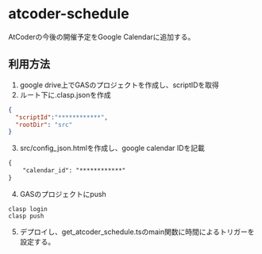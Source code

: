 # atcoder-schedule
AtCoderの今後の開催予定をGoogle Calendarに追加する。
## 利用方法
1. google drive上でGASのプロジェクトを作成し、scriptIDを取得
2. ルート下に.clasp.jsonを作成
```.clasp.json
{
  "scriptId":"************",
  "rootDir": "src"
}
```
3. src/config_json.htmlを作成し、google calendar IDを記載
```src/config_json.html
{
    "calendar_id": "************"
}
```
4. GASのプロジェクトにpush
```
clasp login
clasp push
```
5. デプロイし、get_atcoder_schedule.tsのmain関数に時間によるトリガーを設定する。

